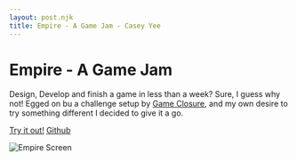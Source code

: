 ```yaml
---
layout: post.njk
title: Empire - A Game Jam - Casey Yee
---
```


# Empire - A Game Jam

Design, Develop and finish a game in less than a week? Sure, I guess why not! Egged on bu a challenge setup by [Game Closure](https://www.gameclosure.com/), and my own desire to try something different I decided to give it a go.

<a class="bordered" href="https://empire-game.now.sh/">Try it out!</a>
<a class="bordered" href="#unity-webvr-assets">Github</a>

![Empire Screen](/img/notes/empire-game-jam.png)
